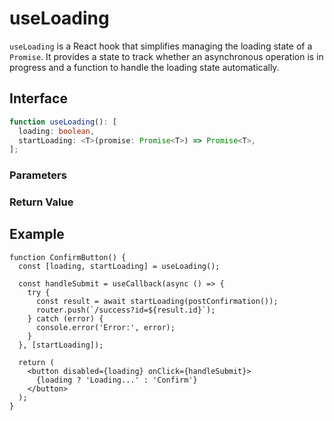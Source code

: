 # useLoading

`useLoading` is a React hook that simplifies managing the loading state of a `Promise`. It provides a state to track whether an asynchronous operation is in progress and a function to handle the loading state automatically.

## Interface
```ts
function useLoading(): [
  loading: boolean,
  startLoading: <T>(promise: Promise<T>) => Promise<T>,
];

```

### Parameters


### Return Value

<Interface
  name=""
  type="[loading: boolean, startLoading: <T>(promise: Promise<T>) => Promise<T>]"
  description="tuple containing:"
  :nested="[
    {
      name: 'loading',
      type: 'boolean',
      description:
        'Represents the current loading state. <br />  : The initial value is <code>false</code>. <br />  : It is set to <code>true</code> when an asynchronous task is in progress.',
    },
    {
      name: 'startLoading',
      type: '<T>(promise: Promise<T>) => Promise<T>',
      description:
        'A function that executes asynchronous tasks while managing the loading state. <br />  : This function takes a <code>Promise</code> as an argument and automatically resets the <code>isLoading</code> state to <code>false</code> when the <code>Promise</code> completes.',
    },
  ]"
/>


## Example

```tsx
function ConfirmButton() {
  const [loading, startLoading] = useLoading();

  const handleSubmit = useCallback(async () => {
    try {
      const result = await startLoading(postConfirmation());
      router.push(`/success?id=${result.id}`);
    } catch (error) {
      console.error('Error:', error);
    }
  }, [startLoading]);

  return (
    <button disabled={loading} onClick={handleSubmit}>
      {loading ? 'Loading...' : 'Confirm'}
    </button>
  );
}
```
  